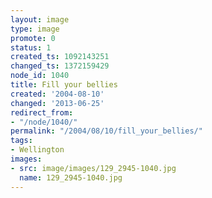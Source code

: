 ```yaml
---
layout: image
type: image
promote: 0
status: 1
created_ts: 1092143251
changed_ts: 1372159429
node_id: 1040
title: Fill your bellies
created: '2004-08-10'
changed: '2013-06-25'
redirect_from:
- "/node/1040/"
permalink: "/2004/08/10/fill_your_bellies/"
tags:
- Wellington
images:
- src: image/images/129_2945-1040.jpg
  name: 129_2945-1040.jpg
---
```


